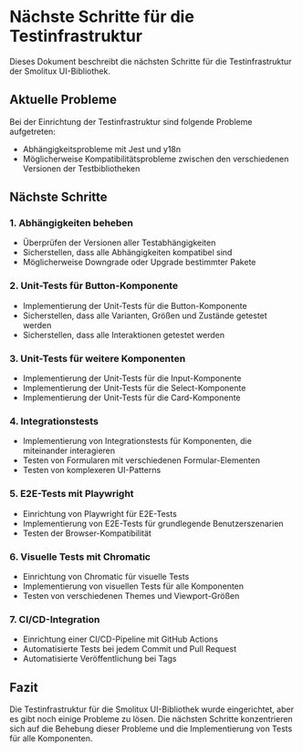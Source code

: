 # Nächste Schritte für die Testinfrastruktur

Dieses Dokument beschreibt die nächsten Schritte für die Testinfrastruktur der Smolitux UI-Bibliothek.

## Aktuelle Probleme

Bei der Einrichtung der Testinfrastruktur sind folgende Probleme aufgetreten:

- Abhängigkeitsprobleme mit Jest und y18n
- Möglicherweise Kompatibilitätsprobleme zwischen den verschiedenen Versionen der Testbibliotheken

## Nächste Schritte

### 1. Abhängigkeiten beheben

- Überprüfen der Versionen aller Testabhängigkeiten
- Sicherstellen, dass alle Abhängigkeiten kompatibel sind
- Möglicherweise Downgrade oder Upgrade bestimmter Pakete

### 2. Unit-Tests für Button-Komponente

- Implementierung der Unit-Tests für die Button-Komponente
- Sicherstellen, dass alle Varianten, Größen und Zustände getestet werden
- Sicherstellen, dass alle Interaktionen getestet werden

### 3. Unit-Tests für weitere Komponenten

- Implementierung der Unit-Tests für die Input-Komponente
- Implementierung der Unit-Tests für die Select-Komponente
- Implementierung der Unit-Tests für die Card-Komponente

### 4. Integrationstests

- Implementierung von Integrationstests für Komponenten, die miteinander interagieren
- Testen von Formularen mit verschiedenen Formular-Elementen
- Testen von komplexeren UI-Patterns

### 5. E2E-Tests mit Playwright

- Einrichtung von Playwright für E2E-Tests
- Implementierung von E2E-Tests für grundlegende Benutzerszenarien
- Testen der Browser-Kompatibilität

### 6. Visuelle Tests mit Chromatic

- Einrichtung von Chromatic für visuelle Tests
- Implementierung von visuellen Tests für alle Komponenten
- Testen von verschiedenen Themes und Viewport-Größen

### 7. CI/CD-Integration

- Einrichtung einer CI/CD-Pipeline mit GitHub Actions
- Automatisierte Tests bei jedem Commit und Pull Request
- Automatisierte Veröffentlichung bei Tags

## Fazit

Die Testinfrastruktur für die Smolitux UI-Bibliothek wurde eingerichtet, aber es gibt noch einige Probleme zu lösen. Die nächsten Schritte konzentrieren sich auf die Behebung dieser Probleme und die Implementierung von Tests für alle Komponenten.
